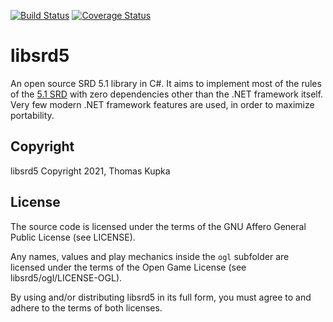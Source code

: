 [![Build Status](https://app.travis-ci.com/kupka/libsrd5.svg?branch=main)](https://app.travis-ci.com/github/kupka/libsrd5) [![Coverage Status](https://coveralls.io/repos/github/kupka/libsrd5/badge.svg)](https://coveralls.io/github/kupka/libsrd5)

# libsrd5

An open source SRD 5.1 library in C#. It aims to implement most of the rules of the [5.1 SRD](https://dnd.wizards.com/articles/features/systems-reference-document-srd) 
with zero dependencies other than the .NET framework itself. Very few modern .NET framework features are used, in order to maximize portability.

## Copyright

libsrd5 Copyright 2021, Thomas Kupka

## License

The source code is licensed under the terms of the GNU Affero General Public License (see LICENSE). 

Any names, values and play mechanics inside the `ogl` subfolder are licensed under the terms of the Open Game License (see libsrd5/ogl/LICENSE-OGL). 

By using and/or distributing libsrd5 in its full form, you must agree to and adhere to the terms of both licenses.